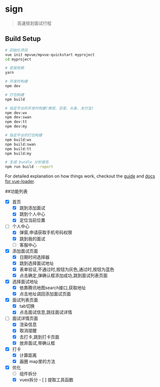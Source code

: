 ﻿# sign

> 高速规划面试行程

## Build Setup

``` bash
# 初始化项目
vue init mpvue/mpvue-quickstart myproject
cd myproject

# 安装依赖
yarn

# 开发时构建
npm dev

# 打包构建
npm build

# 指定平台的开发时构建(微信、百度、头条、支付宝)
npm dev:wx
npm dev:swan
npm dev:tt
npm dev:my

# 指定平台的打包构建
npm build:wx
npm build:swan
npm build:tt
npm build:my

# 生成 bundle 分析报告
npm run build --report
```

For detailed explanation on how things work, checkout the [guide](http://vuejs-templates.github.io/webpack/) and [docs for vue-loader](http://vuejs.github.io/vue-loader).

##功能列表
- [x] 首页
  - [x] 跳到添加面试
  - [x] 跳到个人中心
  - [x] 定位当前位置
- [ ] 个人中心
  - [x] 弹窗,申请获取手机号码权限
  - [x] 跳到我的面试
  - [ ] 客服中心

- [x] 添加面试页面
	- [x] 日期时间选择器
	- [x] 跳到选择面试地址
	- [x] 表单验证,不通过时,按钮为灰色,通过时,按钮为蓝色
	- [x] 点击确定,弹确认框添加成功,跳到面试列表页面
- [x] 选择面试地址
  - [x] 依靠腾讯地图search接口,获取地址
  - [x] 点击地址调回添加面试页面
- [x] 面试列表页面
	- [x] tab切换
	- [x] 点击面试信息,跳往面试详情
- [ ] 面试详情页面
  - [x] 渲染信息 
  - [x] 取消提醒
  - [x] 去打卡,跳到打卡页面
  - [x] 放弃面试,带确认框
- [x] 打卡
  - [x] 计算距离
  - [x] 画圈 map里的方法
- [x] 优化
  - [ ] 组件拆分
  - [x] vuex拆分 - [ ] 提取工具函数
